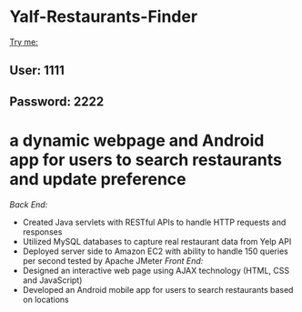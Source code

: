 # Yalf-Restaurants-Finder

[Try me:](http://adeluxe.mooo.com/Dashi/)

## User: 1111
## Password: 2222

# a dynamic webpage and Android app for users to search restaurants and update preference

*Back End:*
* Created Java servlets with RESTful APIs to handle HTTP requests and responses
* Utilized MySQL databases to capture real restaurant data from Yelp API
* Deployed server side to Amazon EC2 with ability to handle 150 queries per second tested by Apache JMeter
*Front End:*
* Designed an interactive web page using AJAX technology (HTML, CSS and JavaScript)
* Developed an Android mobile app for users to search restaurants based on locations


